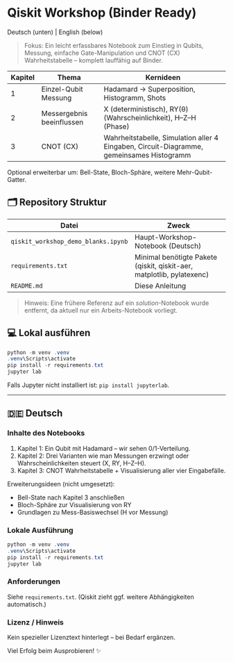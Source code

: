 # Qiskit Workshop (Binder Ready)

Deutsch (unten) | English (below)

> Fokus: Ein leicht erfassbares Notebook zum Einstieg in Qubits, Messung, einfache Gate-Manipulation und CNOT (CX) Wahrheitstabelle – komplett lauffähig auf Binder.





| Kapitel | Thema | Kernideen |
|---------|-------|-----------|
| 1 | Einzel-Qubit Messung | Hadamard → Superposition, Histogramm, Shots |
| 2 | Messergebnis beeinflussen | X (deterministisch), RY(θ) (Wahrscheinlichkeit), H–Z–H (Phase) |
| 3 | CNOT (CX) | Wahrheitstabelle, Simulation aller 4 Eingaben, Circuit-Diagramme, gemeinsames Histogramm |

Optional erweiterbar um: Bell-State, Bloch-Sphäre, weitere Mehr-Qubit-Gatter.

## 🗂 Repository Struktur
| Datei | Zweck |
|-------|------|
| `qiskit_workshop_demo_blanks.ipynb` | Haupt-Workshop-Notebook (Deutsch) |
| `requirements.txt` | Minimal benötigte Pakete (qiskit, qiskit-aer, matplotlib, pylatexenc) |
| `README.md` | Diese Anleitung |

> Hinweis: Eine frühere Referenz auf ein *solution*-Notebook wurde entfernt, da aktuell nur ein Arbeits-Notebook vorliegt.

## 💻 Lokal ausführen
```powershell
python -m venv .venv
.venv\Scripts\activate
pip install -r requirements.txt
jupyter lab
```

Falls Jupyter nicht installiert ist: `pip install jupyterlab`.

---

## 🇩🇪 Deutsch






### Inhalte des Notebooks
1. Kapitel 1: Ein Qubit mit Hadamard – wir sehen 0/1-Verteilung.
2. Kapitel 2: Drei Varianten wie man Messungen erzwingt oder Wahrscheinlichkeiten steuert (X, RY, H–Z–H).
3. Kapitel 3: CNOT Wahrheitstabelle + Visualisierung aller vier Eingabefälle.

Erweiterungsideen (nicht umgesetzt):
- Bell-State nach Kapitel 3 anschließen
- Bloch-Sphäre zur Visualisierung von RY
- Grundlagen zu Mess-Basiswechsel (H vor Messung)

### Lokale Ausführung
```powershell
python -m venv .venv
.venv\Scripts\activate
pip install -r requirements.txt
jupyter lab
```

### Anforderungen
Siehe `requirements.txt`. (Qiskit zieht ggf. weitere Abhängigkeiten automatisch.)



### Lizenz / Hinweis
Kein spezieller Lizenztext hinterlegt – bei Bedarf ergänzen.

Viel Erfolg beim Ausprobieren! ✨
